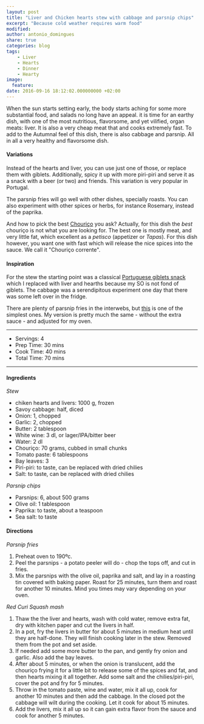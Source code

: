 ```yaml
---
layout: post
title: "Liver and Chicken hearts stew with cabbage and parsnip chips"
excerpt: "Because cold weather requires warm food"
modified:
author: antonio_domingues
share: true
categories: blog
tags:
    - Liver
    - Hearts
    - Dinner
    - Hearty
image:
  feature:
date: 2016-09-16 18:12:02.000000000 +02:00
---
```


When the sun starts setting early, the body starts aching for some more substantial food, and salads no long have an appeal. it is time for an earthy dish, with one of the most nutritious, flavorsome, and yet vilified, organ meats: liver. It is also a very cheap meat that and cooks extremely fast. To add to the Autumnal feel of this dish, there is also cabbage and parsnip. All in all a very healthy and flavorsome dish. 


#### Variations

Instead of the hearts and liver, you can use just one of those, or replace them with giblets. Additionally, spicy it up with more piri-piri and serve it as a snack with a beer (or two) and friends. This variation is very popular in Portugal.

The parsnip fries will go well with other dishes, specially roasts. You can also experiment with other spices or herbs, for instance Rosemary, instead of the paprika.

And how to pick the best [Chouriço](https://en.wikipedia.org/wiki/Chorizo) you ask? Actually, for this dish the _best_ chouriço is not what you are looking for. The best one is mostly meat, and very little fat, which excellent as a _petisco_ (appetizer or _Tapas_). For this dish however, you want one with fast which will release the nice spices into the sauce. We call it "Chouriço corrente".


#### Inspiration

For the stew the starting point was a classical [Portuguese giblets snack](http://www.saborintenso.com/f21/petisco-moelas-323/) which I replaced with liver and hearths because my SO is not fond of giblets. The cabbage was a serendipitous experiment one day that there was some left over in the fridge.

There are plenty of parsnip fries in the interwebs, but [this](http://ahouseinthehills.com/2014/02/04/paprika-parsnip-fries/) is one of the simplest ones. My version is pretty much the same - without the extra sauce - and adjusted for my oven.

---

* Servings: 4
* Prep Time:  30 mins
* Cook Time:  40 mins
* Total Time: 70 mins

---


#### Ingredients

_Stew_

* chiken hearts and livers: 1000 g, frozen
* Savoy cabbage: half, diced
* Onion: 1, chopped
* Garlic: 2, chopped
* Butter: 2 tablespoon
* White wine: 3 dl, or lager/IPA/bitter beer
* Water: 2 dl
* Chouriço: 70 grams, cubbed in small chunks
* Tomato paste: 6 tablespoons
* Bay leaves: 3 
* Piri-piri: to taste, can be replaced with dried chilies
* Salt: to taste, can be replaced with dried chilies

_Parsnip chips_

* Parsnips: 6, about 500 grams
* Olive oil: 1 tablespoon
* Paprika: to taste, about a teaspoon
* Sea salt: to taste


#### Directions

_Parsnip fries_

1. Preheat oven to 190ºc.
2. Peel the parsnips - a potato peeler will do - chop the tops off, and cut in fries.
3. Mix the parsnips with the olive oil, paprika and salt, and lay in a roasting tin covered with baking paper. Roast for 25 minutes, turn them and roast for another 10 minutes. Mind you times may vary depending on your oven. 

 
_Red Curi Squash mash_

1. Thaw the the liver and hearts, wash with cold water, remove extra fat, dry with kitchen paper and cut the livers in half.
2. In a pot, fry the livers in butter for about 5 minutes in medium heat until they are half-done. They will finish cooking later in the stew. Removed them from the pot and set aside.
3. If needed add some more butter to the pan, and gently fry onion and garlic. Also add the bay leaves.
4. After about 5 minutes, or when the onion is translucent, add the chouriço frying it for a little bit to release some of the spices and fat, and then hearts mixing it all together. Add some salt and the chilies/piri-piri, cover the pot and fry for 5 minutes.
5. Throw in the tomato paste, wine and water, mix it all up, cook for another 10 minutes and then add the cabbage. In the closed pot the cabbage will wilt during the cooking. Let it cook for about 15 minutes.
6. Add the livers, mix it all up so it can gain extra flavor from the sauce and cook for another 5 minutes.
